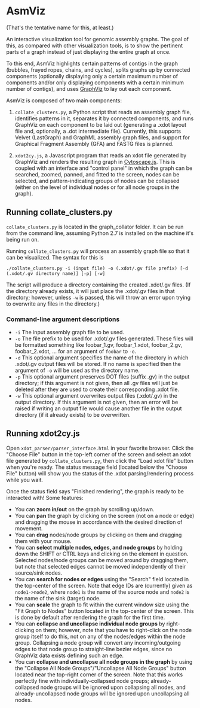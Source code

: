 # AsmViz

(That's the tentative name for this, at least.)

An interactive visualization tool for genomic assembly graphs. The goal
of this, as compared with other visualization tools, is to show the
pertinent parts of a graph instead of just displaying the entire graph at once.

To this end, AsmViz highlights certain patterns of contigs in the graph
(bubbles, frayed ropes, chains, and cycles), splits graphs up by connected
components (optionally displaying only a certain maximum number of
components and/or only displaying components with a certain minimum number
of contigs), and uses [GraphViz](http://www.graphviz.org/) to lay out each
component.

AsmViz is composed of two main components:

1. `collate_clusters.py`, a Python script that reads an assembly graph file,
   identifies patterns in it, separates it by connected components, and
   runs GraphViz on each component to be laid out (generating a .xdot
   layout file and, optionally, a .dot intermediate file).
   Currently, this supports Velvet (LastGraph) and GraphML assembly graph
   files, and support for Graphical Fragment Assembly (GFA) and FASTG files
   is planned.    

2. `xdot2cy.js`, a Javascript program that reads an xdot file generated by
   GraphViz and renders the resulting graph in
   [Cytoscape.js](http://js.cytoscape.org/). This is coupled with an
   interface and "control panel" in which the graph can be searched,
   zoomed, panned, and fitted to the screen, nodes can be selected,
   and pattern-indicating groups of nodes can be collapsed (either on
   the level of individual nodes or for all node groups in the graph).

## Running collate\_clusters.py

`collate_clusters.py` is located in the graph\_collator folder. It can be
run from the command line, assuming Python 2.7 is installed on the machine
it's being run on.

Running `collate_clusters.py` will process an assembly graph file so that
it can be visualized. The syntax for this is

`./collate_clusters.py -i (input file) -o (.xdot/.gv file prefix)
    [-d (.xdot/.gv directory name)] [-p] [-w]`

The script will produce a directory containing the created .xdot/.gv files.
(If the directory already exists, it will just place the .xdot/.gv files in
that directory; however, unless `-w` is passed, this will throw an error
upon trying to overwrite any files in the directory.)

### Command-line argument descriptions

* `-i` The input assembly graph file to be used.
* `-o` The file prefix to be used for .xdot/.gv files generated. These files
  will be formatted something like foobar\_1.gv, foobar\_1.xdot, foobar\_2.gv,
  foobar\_2.xdot, ... for an argument of `foobar` to `-o`.
* `-d` This optional argument specifies the name of the directory in which
  .xdot/.gv output files will be stored. If no name is specified then the
  argument of `-o` will be used as the directory name.
* `-p` This optional argument preserves DOT files (suffix .gv) in the output
  directory; if this argument is not given, then all .gv files will just be
  deleted after they are used to create their corresponding .xdot file.
* `-w` This optional argument overwrites output files (.xdot/.gv) in the
  output directory. If this argument is not given, then an error will be
  raised if writing an output file would cause another file in the output
  directory (if it already exists) to be overwritten.

## Running xdot2cy.js

Open `xdot_parser/parser_interface.html` in your favorite browser. Click
the "Choose File" button in the top-left corner of the screen and select
an xdot file generated by `collate_clusters.py`, then click the "Load xdot
file" button when you're ready. The status message field (located below the
"Choose File" button) will show you the status of the .xdot
parsing/rendering process while you wait.

Once the status field says "Finished rendering", the graph is ready to be
interacted with! Some features:

* You can **zoom in/out** on the graph by scrolling up/down.
* You can **pan** the graph by clicking on the screen (not on a node or edge)
  and dragging the mouse in accordance with the desired direction of
  movement.
* You can **drag** nodes/node groups by clicking on them and dragging them
  with your mouse.
* You can **select multiple nodes, edges, and node groups** by holding down
  the SHIFT or CTRL keys and clicking on the element in question. Selected
  nodes/node groups can be moved around by dragging them, but note that
  selected edges cannot be moved independently of their source/sink nodes.
* You can **search for nodes or edges** using the "Search" field located in
  the top-center of the screen. Note that edge IDs are (currently) given as
  `node1->node2`, where `node1` is the name of the source node and `node2`
  is the name of the sink (target) node.
* You can **scale** the graph to fit within the current window size using
  the "Fit Graph to Nodes" button located in the top-center of the screen.
  This is done by default after rendering the graph for the first time.
* You can **collapse and uncollapse individual node groups** by
  right-clicking on them; however, note that you have to right-click on
  the node group itself to do this, not on any of the nodes/edges within
  the node group. Collapsing a node group will convert any incoming/outgoing
  edges to that node group to straight-line bezier edges, since no GraphViz
  data exists defining such an edge.
* You can **collapse and uncollapse all node groups in the graph** by using
  the "Collapse All Node Groups"/"Uncollapse All Node Groups" button located
  near the top-right corner of the screen. Note that this works perfectly
  fine with individually-collapsed node groups; already-collapsed node
  groups will be ignored upon collapsing all nodes, and already-uncollapsed
  node groups will be ignored upon uncollapsing all nodes.
